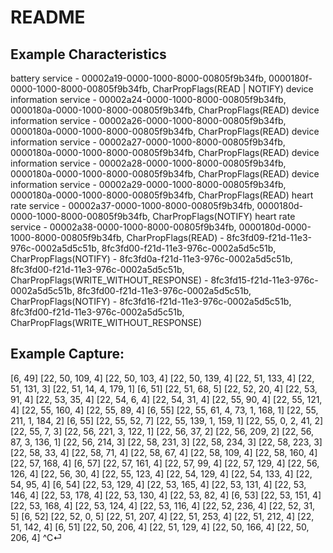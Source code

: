 # README

## Example Characteristics
battery service            - 00002a19-0000-1000-8000-00805f9b34fb, 0000180f-0000-1000-8000-00805f9b34fb, CharPropFlags(READ | NOTIFY)
device information service - 00002a24-0000-1000-8000-00805f9b34fb, 0000180a-0000-1000-8000-00805f9b34fb, CharPropFlags(READ)
device information service - 00002a26-0000-1000-8000-00805f9b34fb, 0000180a-0000-1000-8000-00805f9b34fb, CharPropFlags(READ)
device information service - 00002a27-0000-1000-8000-00805f9b34fb, 0000180a-0000-1000-8000-00805f9b34fb, CharPropFlags(READ)
device information service - 00002a28-0000-1000-8000-00805f9b34fb, 0000180a-0000-1000-8000-00805f9b34fb, CharPropFlags(READ)
device information service - 00002a29-0000-1000-8000-00805f9b34fb, 0000180a-0000-1000-8000-00805f9b34fb, CharPropFlags(READ)
heart rate service         - 00002a37-0000-1000-8000-00805f9b34fb, 0000180d-0000-1000-8000-00805f9b34fb, CharPropFlags(NOTIFY)
heart rate service         - 00002a38-0000-1000-8000-00805f9b34fb, 0000180d-0000-1000-8000-00805f9b34fb, CharPropFlags(READ)
                           - 8fc3fd09-f21d-11e3-976c-0002a5d5c51b, 8fc3fd00-f21d-11e3-976c-0002a5d5c51b, CharPropFlags(NOTIFY)
                           - 8fc3fd0a-f21d-11e3-976c-0002a5d5c51b, 8fc3fd00-f21d-11e3-976c-0002a5d5c51b, CharPropFlags(WRITE_WITHOUT_RESPONSE)
                           - 8fc3fd15-f21d-11e3-976c-0002a5d5c51b, 8fc3fd00-f21d-11e3-976c-0002a5d5c51b, CharPropFlags(NOTIFY)
                           - 8fc3fd16-f21d-11e3-976c-0002a5d5c51b, 8fc3fd00-f21d-11e3-976c-0002a5d5c51b, CharPropFlags(WRITE_WITHOUT_RESPONSE)

## Example Capture:
[6, 49]
[22, 50, 109, 4]
[22, 50, 103, 4]
[22, 50, 139, 4]
[22, 51, 133, 4]
[22, 51, 131, 3]
[22, 51, 14, 4, 179, 1]
[6, 51]
[22, 51, 68, 5]
[22, 52, 20, 4]
[22, 53, 91, 4]
[22, 53, 35, 4]
[22, 54, 6, 4]
[22, 54, 31, 4]
[22, 55, 90, 4]
[22, 55, 121, 4]
[22, 55, 160, 4]
[22, 55, 89, 4]
[6, 55]
[22, 55, 61, 4, 73, 1, 168, 1]
[22, 55, 211, 1, 184, 2]
[6, 55]
[22, 55, 52, 7]
[22, 55, 139, 1, 159, 1]
[22, 55, 0, 2, 41, 2]
[22, 55, 7, 3]
[22, 56, 221, 3, 122, 1]
[22, 56, 37, 2]
[22, 56, 209, 2]
[22, 56, 87, 3, 136, 1]
[22, 56, 214, 3]
[22, 58, 231, 3]
[22, 58, 234, 3]
[22, 58, 223, 3]
[22, 58, 33, 4]
[22, 58, 71, 4]
[22, 58, 67, 4]
[22, 58, 109, 4]
[22, 58, 160, 4]
[22, 57, 168, 4]
[6, 57]
[22, 57, 161, 4]
[22, 57, 99, 4]
[22, 57, 129, 4]
[22, 56, 126, 4]
[22, 56, 30, 4]
[22, 55, 123, 4]
[22, 54, 129, 4]
[22, 54, 133, 4]
[22, 54, 95, 4]
[6, 54]
[22, 53, 129, 4]
[22, 53, 165, 4]
[22, 53, 131, 4]
[22, 53, 146, 4]
[22, 53, 178, 4]
[22, 53, 130, 4]
[22, 53, 82, 4]
[6, 53]
[22, 53, 151, 4]
[22, 53, 168, 4]
[22, 53, 124, 4]
[22, 53, 116, 4]
[22, 52, 236, 4]
[22, 52, 31, 5]
[6, 52]
[22, 52, 0, 5]
[22, 51, 207, 4]
[22, 51, 253, 4]
[22, 51, 212, 4]
[22, 51, 142, 4]
[6, 51]
[22, 50, 206, 4]
[22, 51, 129, 4]
[22, 50, 166, 4]
[22, 50, 206, 4]
^C⏎                                                                                         